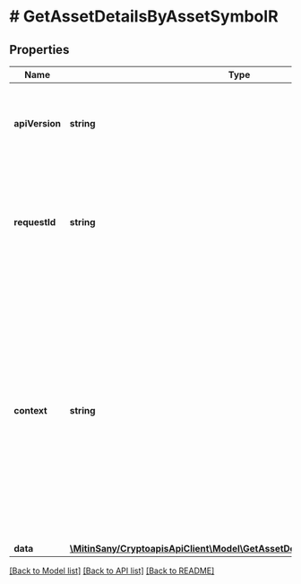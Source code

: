 # # GetAssetDetailsByAssetSymbolR

## Properties

Name | Type | Description | Notes
------------ | ------------- | ------------- | -------------
**apiVersion** | **string** | Specifies the version of the API that incorporates this endpoint. |
**requestId** | **string** | Defines the ID of the request. The &#x60;requestId&#x60; is generated by Crypto APIs and it&#39;s unique for every request. |
**context** | **string** | In batch situations the user can use the context to correlate responses with requests. This property is present regardless of whether the response was successful or returned as an error. &#x60;context&#x60; is specified by the user. | [optional]
**data** | [**\MitinSany/CryptoapisApiClient\Model\GetAssetDetailsByAssetSymbolRData**](GetAssetDetailsByAssetSymbolRData.md) |  |

[[Back to Model list]](../../README.md#models) [[Back to API list]](../../README.md#endpoints) [[Back to README]](../../README.md)
